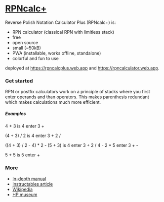 # [RPNcalc+](https://rpncalcplus.web.app)
Reverse Polish Notation Calculator Plus (RPNcalc+) is:
- RPN calculator (classical RPN with limitless stack)
- free 
- open source 
- small (~50kB)
- PWA (installable, works offline, standalone)
- colorful and fun to use

deployed at https://rpncalcplus.web.app and https://rpncalculator.web.app.

### Get started
RPN or postfix calculators work on a principle of stacks where you first enter operands and than operators. This makes parenthesis redundant which makes calculations much more efficient.
##### Examples
4 + 3 is 4 enter 3 +

(4 + 3) / 2 is 4 enter 3 + 2 /

((4 + 3) / 2 - 4) * 2 - (5 + 3) is 4 enter 3 + 2 / 4 - 2 * 5 enter 3 + -

5 + 5 is 5 enter +

### More
- [In-depth manual](https://hansklav.home.xs4all.nl/rpn)
- [Instructables article](https://www.instructables.com/id/How-to-Use-Reverse-Polish-Notation-on-a-Calculator)
- [Wikipedia](https://en.wikipedia.org/wiki/Reverse_Polish_notation)
- [HP museum](https://www.hpmuseum.org)